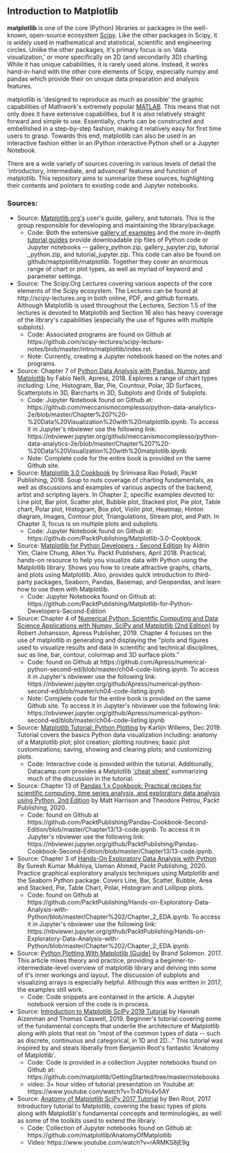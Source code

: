 <h2>Introduction to Matplotlib</h2>

<b>matplotlib</b> is one of the core (Python) libraries or packages in the well-known, open-source ecosystem <a href='http://scipy.org'>Scipy</a>. Like the other packages in Scipy, it is widely used in mathematical and statistical, scientific and engineering circles. Unlike the other packages, it's primary focus is on 'data visualization,' or more specifically on 2D (and secondarily 3D) charting. While it has unique cababilities, it is rarely used alone.  Instead, it works hand-in-hand with the other core elements of Scipy, especially numpy and pandas which provide their on unique data preparation and analysis features.

matplotlib is 'designed to reproduce as much as possible' the graphic capabilities of Mathwork's extremely popular <a href="https://www.mathworks.com/products/matlab.html">MATLAB</a>. This means that not only does it have extensive capabilities, but it is also relatively straight forward and simple to use. Essentially, charts can be constructed and embellished in a step-by-step fashion, making it relatively easy for first time users to grasp. Towards this end, matplotlib can also be used in an interactive fashion either in an IPython interactive Python shell or a Jupyter Notebook.

There are a wide variety of sources covering in various levels of detail the 'introductory, intermediate, and advanced' features and function of matplotlib. This repository aims to summarize these sources, highlighting their contents and pointers to existing code and Jupyter notebooks.

<h3>Sources:</h3>

<ul>
  <li>Source: <a href="http://matplotlib.org">Matplotlib.org's</a> user's guide, gallery, and tutorials. This is the group responsible for developing and maintaining the library/package.
    <ul>
    <li>Code: Both the extensive <a href="https://matplotlib.org/gallery/index.html">gallery of examples<a> and the more in-depth <a href="https://matplotlib.org/tutorials/index.html">tutorial guides</a> provide downloadable zip files of Python code or Jupyter notebooks -- gallery_python.zip, gallery_jupyter.zip, tutorial _python.zip, and tutorial_jupyter.zip. This code can also be found on github/maptplotlib/matplotlib. Together they cover an enormous range of chart or plot types, as well as myriad of keyword and parameter settings.</li>
    </ul>
  </li>
      
<li>Source: The Scipy.Org Lectures covering various aspects of the core elements of the Scipy ecosystem. The Lectures can be found at http://scipy-lectures.org in both online, PDF, and github formats. Although Matplotlib is used throughout the Lectures, Section 1.5 of the lectures is devoted to Matplotlib and Section 16 also has heavy coverage of the library's capabilities (especially the use of figures with multiple subplots). 
    <ul>
    <li>Code: Associated programs are found on Github at https://github.com/scipy-lectures/scipy-lecture-notes/blob/master/intro/matplotlib/index.rst.</li>
      <li>Note: Currently, creating a Jupyter notebook based on the notes and programs.</li>
    </ul>
  </li>      
      
  <li>Source: Chapter 7 of <a href="https://www.apress.com/us/book/9781484239124#otherversion=9781484239131">Python Data Analysis with Pandas, Numpy and Matplotlib</a> by Fabio Nelli, Apress, 2018. Explores a range of chart types including: Line, Histogram, Bar, Pie, Countour, Polar, 3D Surfaces, Scatterplots in 3D, Barcharts in 3D, Subplots and Grids of Subplots.
    <ul>
    <li>Code: Jupyter Notebook found on Github at: https://github.com/meccanismocomplesso/python-data-analytics-2e/blob/master/Chapter%207%20-%20Data%20Visualization%20with%20matplotlib.ipynb. To access it in Jupyter's nbviewer use the following link: https://nbviewer.jupyter.org/github/meccanismocomplesso/python-data-analytics-2e/blob/master/Chapter%207%20-%20Data%20Visualization%20with%20matplotlib.ipynb</li>
    <li>Note: Complete code for the entire book is provided on the same Github site.</li>
    </ul>
  </li>
  <li>Source: <a href="https://www.packtpub.com/big-data-and-business-intelligence/matplotlib-30-cookbook">Matplotlib 3.0 Cookbook</a> by Srinivasa Rao Poladi, Packt Publishing, 2018. Soup to nuts coverage of charting fundamentals, as well as discussions and examples of various aspects of the backend, artist and scripting layers.  In Chapter 2, specific examples devoted to: Line plot, Bar plot, Scatter plot, Bubble plot, Stacked plot, Pie plot, Table chart, Polar plot, Histogram, Box plot, Violin plot, Heatmap, Hinton diagram, Images, Contour plot, Triangulations, Stream plot, and Path. In Chapter 3, focus is on multiple plots and subplots.
    <ul>
    <li>Code: Jupyter Notebook found on Github at: https://github.com/PacktPublishing/Matplotlib-3.0-Cookbook.</li>
    </ul>
  </li>
  <li>Source: <a href="https://www.packtpub.com/big-data-and-business-intelligence/matplotlib-python-developers-second-edition">Matplotlib for Python Developers - Second Edition</a> by Aldrin Yim, Claire Chung, Allen Yu. Packt Publishers, April 2018. Practical, hands-on resource to help you visualize data with Python using the Matplotlib library. Shows you how to create attractive graphs, charts, and plots using Matplotlib. Also, provides quick introduction to third-party packages, Seaborn, Pandas, Basemap, and Geopandas, and learn how to use them with Matplotlib.
   <ul>
     <li>Code: Jupyter Notebooks found on Github at: https://github.com/PacktPublishing/Matplotlib-for-Python-Developers-Second-Edition</li>
    </ul>
  </li>
      
  <li>Source: Chapter 4 of <a href="https://www.apress.com/us/book/9781484242452#otherversion=9781484242469">Numerical Python: Scientific Computing and Data Science Applications with Numpy, SciPy and Matplotlib (2nd Edition)</a> by  Robert Johansson, Apress Publisher, 2019. Chapter 4 focuses on the use of matplotlib in generating and displaying the "plots and figures used to visualize results and data in scientific and technical disciplines, suc as line, bar, contour, colormap and 3D surface plots."
   <ul>
     <li>Code: found on Github at https://github.com/Apress/numerical-python-second-ed/blob/master/ch04-code-listing.ipynb. To access it in Jupyter's nbviewer use the following link: https://nbviewer.jupyter.org/github/Apress/numerical-python-second-ed/blob/master/ch04-code-listing.ipynb</li>
     <li>Note: Complete code for the entire book is provided on the same Github site. To access it in Jupyter's nbviewer use the following link: https://nbviewer.jupyter.org/github/Apress/numerical-python-second-ed/blob/master/ch04-code-listing.ipynb
   </li>
   </ul>
  </li>
  
  <li>Source: <a href="https://www.datacamp.com/community/tutorials/matplotlib-tutorial-python">Matplotlib Tutorial: Python Plotting</a> by Karlijn Willems, Dec 2019. Tutorial covers the basics Python data visualization including: anatomy of a Matplotlib plot; plot creation; plotting routines; basic plot customizations; saving, showing and clearing plots; and customizing plots.
    <ul>
      <li>Code: Interactive code is provided within the tutorial. Additionally, Datacamp.com provides a Matplotlib <a href="https://www.datacamp.com/community/blog/python-matplotlib-cheat-sheet">'cheat sheet'</a> summarizing much of the discussion in the tutorial.</li>
    </ul>
  </li>
  
<li>Source: Chapter 13 of <a href="https://www.packtpub.com/programming/pandas-1-x-cookbook-second-edition">Pandas 1.x Cookbook: Practical recipes for scientific computing, time series analysis, and exploratory data analysis using Python, 2nd Edition</a> by Matt Harrison and Theodore Petrou, Packt Publishing, 2020.
  <ul>
    <li>Code: found on Github at https://github.com/PacktPublishing/Pandas-Cookbook-Second-Edition/blob/master/Chapter13/13-code.ipynb. To access it in Jupyter's nbviewer use the following link: https://nbviewer.jupyter.org/github/PacktPublishing/Pandas-Cookbook-Second-Edition/blob/master/Chapter13/13-code.ipynb.</li>
    </ul>
</li>

<li>Source: Chapter 3 of <a href="https://www.packtpub.com/data/hands-on-exploratory-data-analysis-with-python">Hands-On Exploratory Data Analysis with Python</a> By Suresh Kumar Mukhiya, Usman Ahmed, Packt Publishing, 2020. Practice graphical exploratory analysis techniques using Matplotlib and the Seaborn Python package. Covers Line, Bar, Scatter, Bubble, Area and Stacked, Pie, Table Chart, Polar, Histogram and Lollipop plots.
  <ul>
    <li>Code: found on Github at https://github.com/PacktPublishing/Hands-on-Exploratory-Data-Analysis-with-Python/blob/master/Chapter%202/Chapter_2_EDA.ipynb. To access it in Jupyter's nbviewer use the following link: https://nbviewer.jupyter.org/github/PacktPublishing/Hands-on-Exploratory-Data-Analysis-with-Python/blob/master/Chapter%202/Chapter_2_EDA.ipynb.
    </li>
  </ul>
</li>

<li>Source: <a href="https://realpython.com/python-matplotlib-guide">Python Plotting With Matplotlib (Guide)</a> by Brand Solomon. 2017.
This article mixes theory and practice, providing a beginner-to-intermediate-level overview of matplotlib library and delving into some of it's inner workings and layout. The discussion of subplots and visualizing arrays is especially helpful. Although this was written in 2017, the examples still work.
  <ul>
    <li>Code: Code snippets are contained in the article. A Jupyter notebook version of the code is in process.</li>
  </ul>
 </li>
 
 <li> Source: <a href="https://www.scipy2019.scipy.org/tutorial/Introduction-to-Matplotlib">Introduction to Matplotlib SciPy 2019 Tutorial</a> by Hannah Aizenman and Thomas Caswell, 2019. Beginner's tutorial covering some of the fundamental concepts that underlie the architecture of Matplotlib along with plots that rest on "most of the common types of data -- such as discrete, continuous and categorical, in 1D and 2D..." This tutorial was inspired by and steals liberally from Benjamin Root's fantastic 'Anatomy of Matplotlib'.
<ul>
<li>Code: Code is provided in a collection Juypter notebooks found on Github at: https://github.com/matplotlib/GettingStarted/tree/master/notebooks</li>
<li>video: 3+ hour video of tutorial presentation on Youtube at: https://www.youtube.com/watch?v=Tr4DYo4v5AY</li>
  </ul>
 </li>
 
 <li>Source: <a href="https://scipy2017.scipy.org/ehome/220975/493418/index.html">Anatomy of Matplotlib SciPy 2017 Tutorial</a> by Ben Root, 2017. Introductory tutorial to Matplotlib, covering the basic types of plots along with Matplotlib's fundamental concepts and terminologies, as well as some of the toolkits used to extend the library.
  <ul>
  <li>Code: Collection of Jupyter notebooks found on Github at: https://github.com/matplotlib/AnatomyOfMatplotlib</li>
  <li>Video: https://www.youtube.com/watch?v=rARMKS8jE9g</li>
  </ul>
</li>
</li>
